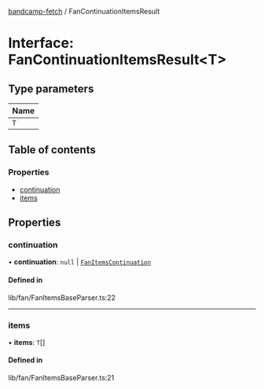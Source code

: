 [bandcamp-fetch](../README.md) / FanContinuationItemsResult

# Interface: FanContinuationItemsResult<T\>

## Type parameters

| Name |
| :------ |
| `T` |

## Table of contents

### Properties

- [continuation](FanContinuationItemsResult.md#continuation)
- [items](FanContinuationItemsResult.md#items)

## Properties

### continuation

• **continuation**: ``null`` \| [`FanItemsContinuation`](FanItemsContinuation.md)

#### Defined in

lib/fan/FanItemsBaseParser.ts:22

___

### items

• **items**: `T`[]

#### Defined in

lib/fan/FanItemsBaseParser.ts:21
